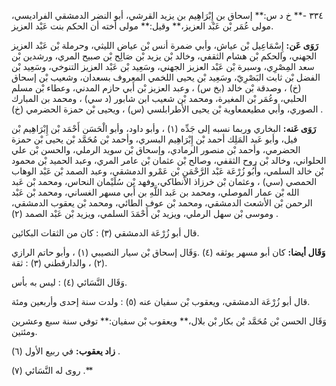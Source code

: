 ٣٣٤ -** خ د س:** إسحاق بن إِبْرَاهِيم بن يزيد القرشي، أبو النضر الدمشقي الفراديسي، مولى عُمَر بْن عَبْد العزيز،** وقيل:** مولى أخته أن الحكم بنت عَبْد العزيز.

**رَوَى عَن:** إِسْمَاعِيل بْن عياش، وأبي ضمرة أنس بْن عياض الليثي، وحرملة بْن عَبْد العزيز الجهني، والحكم بْن هشام الثقفي، وخالد بْن يزيد بْن صَالِح بْن صبيح المري، ورشدين بْن سعد المِصْرِي، وسبرة بْن عَبْد العزيز الجهني، وسَعِيد بْن عَبْد العزيز التنوخي، وسَعِيد بْن الفضل بْن ثابت البَصْرِيّ، وسَعِيد بْن يحيى اللخمي المعروف بسعدان، وشعيب بْن إسحاق (خ) ، وصدقة بْن خالد (بخ س) ، وعبد العزيز بْن أَبي حازم المدني، وعطاء بْن مسلم الحلبي، وعُمَر بْن المغيرة، ومحمد بْن شعيب ابن شابور (د سي) ، ومحمد بن المبارك الصوري، وأبي مطيعمعاوية بْن يحيى الأطرابلسي (س) ، ويحيى بْن حمزة الحضرمي (خ) .

**رَوَى عَنه:** البخاري وربما نسبه إلى جَدِّه (١) ، وأبو داود، وأبو الْحَسَن أَحْمَد بْن إِبْرَاهِيم بْن فيل، وأبو عَبد المَلِك أحمد بْن إِبْرَاهِيم البسري، وأحمد بْن مُحَمَّد بْن يحيى بْن حمزة الحضرمي، وأحمد بْن منصور الرمادي، وإسحاق بْن سويد الرملي، والحسن بْن علي الحلواني، وخالد بْن روح الثقفي، وصالح بْن عثمان بْن عامر المري، وعبد الحميد بْن محمود بْن خالد السلمي، وأَبُو زُرْعَة عَبْد الرَّحْمَنِ بْن عَمْرو الدمشقي، وعبد الصمد بْن عَبْد الوهاب الحمصي (سي) ، وعثمان بْن خرزاذ الأنطاكي، وفهد بْن سُلَيْمان النحاس، ومحمد بْن عَبد الله بْن عمار الموصلي، ومحمد بن عَبد اللَّهِ بن أَبي مسهر الغساني، ومحمد بْن عَبْد الرحمن بْن الأشعث الدمشقي، ومحمد بْن عوف الطائي، ومحمد بْن يعقوب الدمشقي، وموسى بْن سهل الرملي، ويزيد بْن أَحْمَدَ السلمي، ويزيد بْن عَبْد الصمد (٢) .

قال أبو زُرْعَة الدمشقي (٣) : كان من الثقات البكائين.

**وَقَال أيضا:** كان أبو مسهر يوثقه (٤) .وَقَال إسحاق بْن سيار النصيبي (١) ، وأبو حاتم الرازي (٢) ، والدارقطني (٣) : ثقة.

وَقَال النَّسَائي (٤) : ليس به بأس.

قال أبو زُرْعَة الدمشقي، ويعقوب بْن سفيان عنه (٥) : ولدت سنة إحدى وأربعين ومئة.

وَقَال الحسن بْن مُحَمَّد بْن بكار بْن بلال،** ويعقوب بْن سفيان:** توفي سنة سبع وعشرين ومئتين.

**زاد يعقوب:** في ربيع الأول (٦) .

روى له النَّسَائي (٧) .**